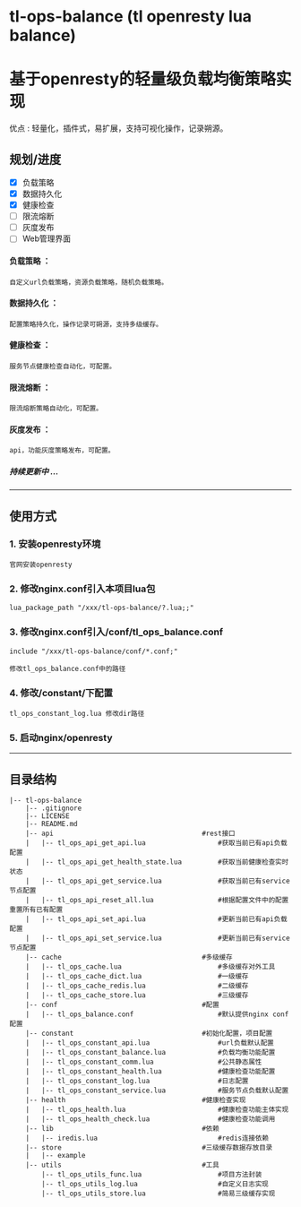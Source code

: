 # tl-ops-balance (tl openresty lua balance)


# 基于openresty的轻量级负载均衡策略实现


优点 : 轻量化，插件式，易扩展，支持可视化操作，记录朔源。

## 规划/进度
- [x] 负载策略 
- [x] 数据持久化
- [x] 健康检查
- [ ] 限流熔断
- [ ] 灰度发布
- [ ] Web管理界面

#### 负载策略 ： 
    自定义url负载策略，资源负载策略，随机负载策略。

#### 数据持久化 ：
    配置策略持久化，操作记录可朔源，支持多级缓存。

#### 健康检查 ： 
    服务节点健康检查自动化，可配置。

#### 限流熔断 ：
    限流熔断策略自动化，可配置。

#### 灰度发布 ：
    api，功能灰度策略发布，可配置。

##### 持续更新中 ...


---------

## 使用方式

### 1. 安装openresty环境

    官网安装openresty

### 2. 修改nginx.conf引入本项目lua包

    lua_package_path "/xxx/tl-ops-balance/?.lua;;"

### 3. 修改nginx.conf引入/conf/tl_ops_balance.conf

    include "/xxx/tl-ops-balance/conf/*.conf;"

    修改tl_ops_balance.conf中的路径

### 4. 修改/constant/下配置

    tl_ops_constant_log.lua 修改dir路径

### 5. 启动nginx/openresty

---------

## 目录结构

    |-- tl-ops-balance
        |-- .gitignore
        |-- LICENSE
        |-- README.md
        |-- api                                     #rest接口
        |   |-- tl_ops_api_get_api.lua                  #获取当前已有api负载配置
        |   |-- tl_ops_api_get_health_state.lua         #获取当前健康检查实时状态
        |   |-- tl_ops_api_get_service.lua              #获取当前已有service节点配置
        |   |-- tl_ops_api_reset_all.lua                #根据配置文件中的配置重置所有已有配置
        |   |-- tl_ops_api_set_api.lua                  #更新当前已有api负载配置
        |   |-- tl_ops_api_set_service.lua              #更新当前已有service节点配置
        |-- cache                                   #多级缓存
        |   |-- tl_ops_cache.lua                        #多级缓存对外工具
        |   |-- tl_ops_cache_dict.lua                   #一级缓存
        |   |-- tl_ops_cache_redis.lua                  #二级缓存
        |   |-- tl_ops_cache_store.lua                  #三级缓存
        |-- conf                                    #配置
        |   |-- tl_ops_balance.conf                     #默认提供nginx conf配置
        |-- constant                                #初始化配置，项目配置
        |   |-- tl_ops_constant_api.lua                 #url负载默认配置
        |   |-- tl_ops_constant_balance.lua             #负载均衡功能配置
        |   |-- tl_ops_constant_comm.lua                #公共静态属性
        |   |-- tl_ops_constant_health.lua              #健康检查功能配置
        |   |-- tl_ops_constant_log.lua                 #日志配置
        |   |-- tl_ops_constant_service.lua             #服务节点负载默认配置
        |-- health                                  #健康检查实现
        |   |-- tl_ops_health.lua                       #健康检查功能主体实现
        |   |-- tl_ops_health_check.lua                 #健康检查功能调用
        |-- lib                                     #依赖
        |   |-- iredis.lua                              #redis连接依赖
        |-- store                                   #三级缓存数据存放目录
        |   |-- example
        |-- utils                                   #工具
            |-- tl_ops_utils_func.lua                   #项目方法封装
            |-- tl_ops_utils_log.lua                    #自定义日志实现
            |-- tl_ops_utils_store.lua                  #简易三级缓存实现


